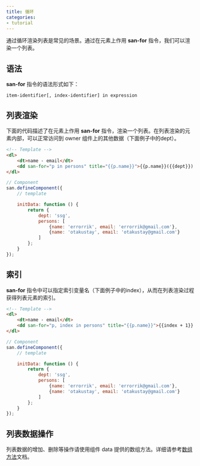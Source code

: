 ```yaml
---
title: 循环
categories:
- tutorial
---
```


通过循环渲染列表是常见的场景。通过在元素上作用 **san-for** 指令，我们可以渲染一个列表。


语法
----

**san-for** 指令的语法形式如下：

```
item-identifier[, index-identifier] in expression
```

列表渲染
----

下面的代码描述了在元素上作用 **san-for** 指令，渲染一个列表。在列表渲染的元素内部，可以正常访问到 owner 组件上的其他数据（下面例子中的dept）。

```html
<!-- Template -->
<dl>
    <dt>name - email</dt>
    <dd san-for="p in persons" title="{{p.name}}">{{p.name}}({{dept}}) - {{p.email}}</dd>
</dl>
```

```js
// Component
san.defineComponent({
    // template

    initData: function () {
        return {
            dept: 'ssg',
            persons: [
                {name: 'errorrik', email: 'errorrik@gmail.com'},
                {name: 'otakustay', email: 'otakustay@gmail.com'}
            ]
        };
    }
});
```

索引
----

**san-for** 指令中可以指定索引变量名（下面例子中的index），从而在列表渲染过程获得列表元素的索引。

```html
<!-- Template -->
<dl>
    <dt>name - email</dt>
    <dd san-for="p, index in persons" title="{{p.name}}">{{index + 1}}. {{p.name}}({{dept}}) - {{p.email}}</dd>
</dl>
```

```js
// Component
san.defineComponent({
    // template

    initData: function () {
        return {
            dept: 'ssg',
            persons: [
                {name: 'errorrik', email: 'errorrik@gmail.com'},
                {name: 'otakustay', email: 'otakustay@gmail.com'}
            ]
        };
    }
});
```

列表数据操作
-------

列表数据的增加、删除等操作请使用组件 data 提供的数组方法。详细请参考[数组方法](../data-method/#数组方法)文档。

